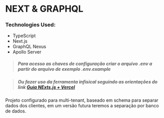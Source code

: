 # NEXT & GRAPHQL

### Technologies Used:

- TypeScript
- Next.js
- GraphQL Nexus
- Apollo Server


> ##### Para acesso as chaves de configuração criar o arquivo .env a partir do arquivo de exemplo .env.example

> ##### Ou fazer uso da ferramenta infisical seguindo as orientações do link [Guia NExts.js + Vercel](https://infisical.com/docs/documentation/guides/nextjs-vercel)


Projeto configurado para multi-tenant, baseado em schema para separar dados dos clientes, em um versão futura teremos a separação por banco de dados.